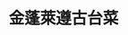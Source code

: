 ---
title: "金蓬萊遵古台菜"
description: "金蓬萊遵古台菜"
layout: shop
keywords:
  - 美食競賽
  - 台灣美食
  - 美食精選
datePublished: "2025-06-30"
dateModified: "2025-07-07"
city: "台北市"
district: "士林區"
address: "台北市士林區天母東路101號"
phone: "0228711517"
geo: "25.118284829627967, 121.53625610035625"
google_map: "https://maps.app.goo.gl/ufhpfWnX9qeaUw9PA"
footinder: "https://footinder.com.tw/%e5%8f%b0%e5%8c%97%e5%b8%82%e5%a3%ab%e6%9e%97%e5%8d%80/7910/"
official: "http://www.goldenformosa.com.tw/bin/home.php"
award:
  - name: "500盤"
    year: "2024"
    entries:
      - dishes:
          - "蔥燒煨蔘海膽麵"
          - "蓬萊排骨酥"

---